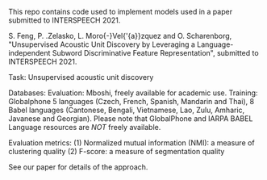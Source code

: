This repo contains code used to implement models used in a paper submitted to INTERSPEECH 2021.

S. Feng, P. \.Zelasko, L. Moro{-}Vel{\'{a}}zquez and O. Scharenborg, "Unsupervised Acoustic Unit Discovery by Leveraging a Language-independent Subword Discriminative Feature Representation", submitted to INTERSPEECH 2021.

Task:
Unsupervised acoustic unit discovery

Databases:
Evaluation: Mboshi, freely available for academic use.
Training: Globalphone 5 languages (Czech, French, Spanish, Mandarin and Thai), 8 Babel languages (Cantonese, Bengali, Vietnamese, Lao, Zulu, Amharic, Javanese and Georgian). Please note that GlobalPhone and IARPA BABEL Language resources are *NOT* freely available.

Evaluation metrics:
(1) Normalized mutual information (NMI): a measure of clustering quality
(2) F-score: a measure of segmentation quality

See our paper for details of the approach.
 
